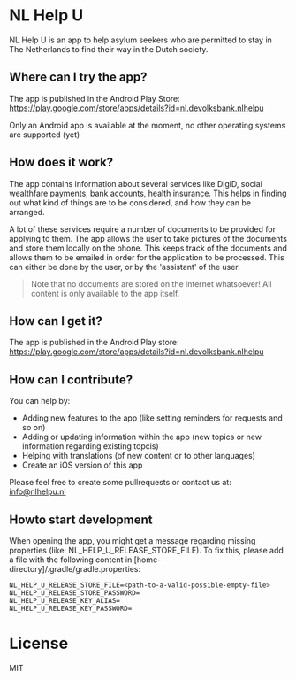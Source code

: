 # NL Help U

NL Help U is an app to help asylum seekers who are permitted to stay in The Netherlands to find their way in the Dutch society.

## Where can I try the app?

The app is published in the Android Play Store: https://play.google.com/store/apps/details?id=nl.devolksbank.nlhelpu

Only an Android app is available at the moment, no other operating systems are supported (yet)

## How does it work?

The app contains information about several services like DigiD, social wealthfare payments, bank accounts, health insurance. 
This helps in finding out what kind of things are to be considered, and how they can be arranged.

A lot of these services require a number of documents to be provided for applying to them. 
The app allows the user to take pictures of the documents and store them locally on the phone. 
This keeps track of the documents and allows them to be emailed in order for the application to be processed. 
This can either be done by the user, or by the 'assistant' of the user.

> Note that no documents are stored on the internet whatsoever! All content is only available to the app itself.

## How can I get it?

The app is published in the Android Play store: https://play.google.com/store/apps/details?id=nl.devolksbank.nlhelpu

## How can I contribute?

You can help by:
 - Adding new features to the app (like setting reminders for requests and so on)
 - Adding or updating information within the app (new topics or new information regarding existing topcis)
 - Helping with translations (of new content or to other languages)
 - Create an iOS version of this app

Please feel free to create some pullrequests or contact us at: [info@nlhelpu.nl](info@nlhelpu.nl)

## Howto start development

When opening the app, you might get a message regarding missing properties (like: NL_HELP_U_RELEASE_STORE_FILE). To fix this, please add a file with the following content in [home-directory]/.gradle/gradle.properties:
```
NL_HELP_U_RELEASE_STORE_FILE=<path-to-a-valid-possible-empty-file>
NL_HELP_U_RELEASE_STORE_PASSWORD=
NL_HELP_U_RELEASE_KEY_ALIAS=
NL_HELP_U_RELEASE_KEY_PASSWORD=
```

# License

MIT
